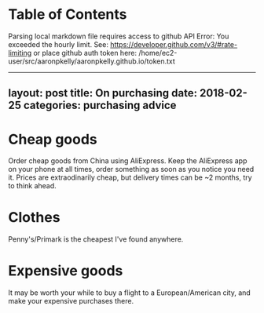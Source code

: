 
Table of Contents
=================

Parsing local markdown file requires access to github API
Error: You exceeded the hourly limit. See: https://developer.github.com/v3/#rate-limiting
or place github auth token here: /home/ec2-user/src/aaronpkelly/aaronpkelly.github.io/token.txt



---
layout: post
title: On purchasing
date:   2018-02-25 
categories: purchasing advice
---

# Cheap goods
Order cheap goods from China using AliExpress.
Keep the AliExpress app on your phone at all times, order something as soon as you notice
you need it.
Prices are extraodinarily cheap, but delivery times can be ~2 months, try to think ahead. 

# Clothes
Penny's/Primark is the cheapest I've found anywhere.

# Expensive goods
It may be worth your while to buy a flight to a European/American city, and make your
expensive purchases there.
